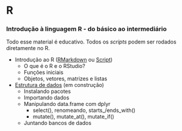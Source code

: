 # R
### Introdução à linguagem R - do básico ao intermediário

Todo esse material é educativo. Todos os *scripts* podem ser rodados diretamente no R.

- Introdução ao R ([RMarkdown](https://rpubs.com/reisrgabriel/634704) ou [Script](https://github.com/GabrielReisR/R/blob/master/Intro%20ao%20R/Intro%20ao%20R.R))
  - O que é o R e o RStudio?
  - Funções iniciais
  - Objetos, vetores, matrizes e listas
- [Estrutura de dados](https://github.com/GabrielReisR/R/blob/master/Estrutura%20de%20dados/Estrutura%20de%20dados.R) (em construção)
  - Instalando pacotes
  - Importando dados
  - Manipulando data.frame com dplyr
    - select(), renomeando, starts_/ends_with()
    - mutate(), mutate_at(), mutate_if()
  - Juntando bancos de dados
